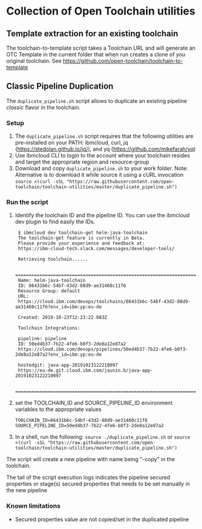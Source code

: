 # Collection of Open Toolchain utilities

## Template extraction for an existing toolchain
The toolchain-to-template script takes a Toolchain URL and will generate an OTC Template in the current folder that when run creates a clone of you original toolchain.
See https://github.com/open-toolchain/toolchain-to-template

## Classic Pipeline Duplication
The `duplicate_pipeline.sh` script allows to duplicate an existing pipeline _classic_ flavor in the toolchain.

### Setup
1) The `duplicate_pipeline.sh` script requires that the following utilities are pre-installed on your PATH: ibmcloud, curl, jq (https://stedolan.github.io/jq/), and yq (https://github.com/mikefarah/yq) 
2) Use ibmcloud CLI to login to the account where your toolchain resides and target the appropriate region and resource-group
3) Download and copy `duplicate_pipeline.sh` to your work folder.
  Note: Alternative is to download it while source it using a cURL invocation
  `source <(curl -sSL "https://raw.githubusercontent.com/open-toolchain/toolchain-utilities/master/duplicate_pipeline.sh")`

### Run the script
1) Identify the toolchain ID and the pipeline ID.
   You can use the ibmcloud dev plugin to find easily the IDs.
   ```
    $ ibmcloud dev toolchain-get helm-java-toolchain
    The toolchain-get feature is currently in Beta.
    Please provide your experience and feedback at:
    https://ibm-cloud-tech.slack.com/messages/developer-tools/

    Retrieving toolchain......

    ===============================================================================
    Name: helm-java-toolchain
    ID: 86431b6c-54bf-43d2-88d9-ae31460c11f6
    Resource Group: default
    URL:
    https://cloud.ibm.com/devops/toolchains/86431b6c-54bf-43d2-88d9-ae31460c11f6?env_id=ibm:yp:eu-de

    Created: 2019-10-23T12:23:22.083Z

    Toolchain Integrations:

    pipeline: pipeline
    ID: 50ed4b37-7b22-4fe6-b0f3-2de8a12e87a2
    https://cloud.ibm.com/devops/pipelines/50ed4b37-7b22-4fe6-b0f3-2de8a12e87a2?env_id=ibm:yp:eu-de

    hostedgit: java-app-20191023122210097
    https://eu-de.git.cloud.ibm.com/jaunin.b/java-app-20191023122210097

    ===============================================================================

   ```
2) set the TOOLCHAIN_ID and SOURCE_PIPELINE_ID environment variables to the appropriate values
   ```
   TOOLCHAIN_ID=86431b6c-54bf-43d2-88d9-ae31460c11f6
   SOURCE_PIPELINE_ID=50ed4b37-7b22-4fe6-b0f3-2de8a12e87a2
   ```

3) In a shell, run the following: `source ./duplicate_pipeline.sh` or `source <(curl -sSL "https://raw.githubusercontent.com/open-toolchain/toolchain-utilities/master/duplicate_pipeline.sh")`

The script will create a new pipeline with name being "<SOURCE PIPELINE NAME>-copy" in the toolchain.

The tail of the script execution logs indicates the pipeline secured properties or stage(s) secured properties that needs to be set manually in the new pipeline

### Known limitations
- Secured properties value are not copied/set in the duplicated pipeline
